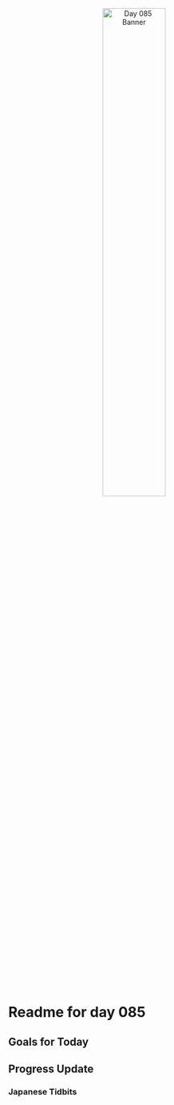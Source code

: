 <div align="center">
 <img src="../Images/image_085.jpg" alt="Day 085 Banner" width="50%">
</div>

# Readme for day 085

## Goals for Today

## Progress Update

### Japanese Tidbits

